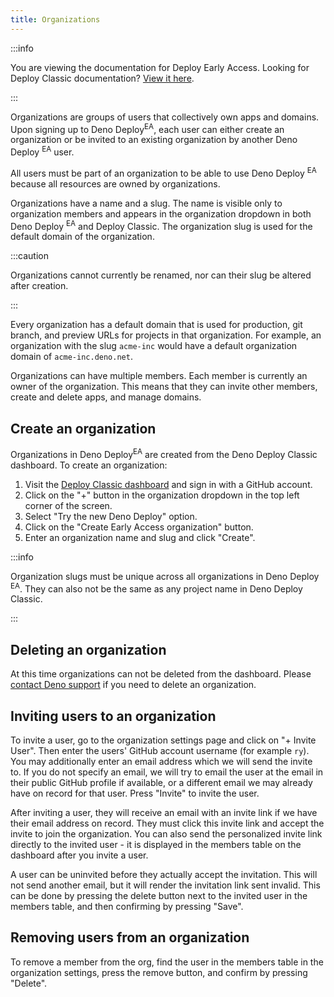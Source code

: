 ```yaml
---
title: Organizations
---
```


:::info

You are viewing the documentation for Deploy Early Access. Looking for Deploy
Classic documentation? [View it here](/deploy/).

:::

Organizations are groups of users that collectively own apps and domains. Upon
signing up to Deno Deploy<sup>EA</sup>, each user can either create an
organization or be invited to an existing organization by another Deno Deploy
<sup>EA</sup> user.

All users must be part of an organization to be able to use Deno Deploy
<sup>EA</sup> because all resources are owned by organizations.

Organizations have a name and a slug. The name is visible only to organization
members and appears in the organization dropdown in both Deno Deploy
<sup>EA</sup> and Deploy Classic. The organization slug is used for the default
domain of the organization.

:::caution

Organizations cannot currently be renamed, nor can their slug be altered after
creation.

:::

Every organization has a default domain that is used for production, git branch,
and preview URLs for projects in that organization. For example, an organization
with the slug `acme-inc` would have a default organization domain of
`acme-inc.deno.net`.

Organizations can have multiple members. Each member is currently an owner of
the organization. This means that they can invite other members, create and
delete apps, and manage domains.

## Create an organization

Organizations in Deno Deploy<sup>EA</sup> are created from the Deno Deploy
Classic dashboard. To create an organization:

1. Visit the [Deploy Classic dashboard](https://dash.deno.com) and sign in with
   a GitHub account.
2. Click on the "+" button in the organization dropdown in the top left corner
   of the screen.
3. Select "Try the new Deno Deploy" option.
4. Click on the "Create Early Access organization" button.
5. Enter an organization name and slug and click "Create".

:::info

Organization slugs must be unique across all organizations in Deno Deploy
<sup>EA</sup>. They can also not be the same as any project name in Deno Deploy
Classic.

:::

## Deleting an organization

At this time organizations can not be deleted from the dashboard. Please
[contact Deno support](../support) if you need to delete an organization.

## Inviting users to an organization

To invite a user, go to the organization settings page and click on "+ Invite
User". Then enter the users' GitHub account username (for example `ry`). You may
additionally enter an email address which we will send the invite to. If you do
not specify an email, we will try to email the user at the email in their public
GitHub profile if available, or a different email we may already have on record
for that user. Press "Invite" to invite the user.

After inviting a user, they will receive an email with an invite link if we have
their email address on record. They must click this invite link and accept the
invite to join the organization. You can also send the personalized invite link
directly to the invited user - it is displayed in the members table on the
dashboard after you invite a user.

A user can be uninvited before they actually accept the invitation. This will
not send another email, but it will render the invitation link sent invalid.
This can be done by pressing the delete button next to the invited user in the
members table, and then confirming by pressing "Save".

## Removing users from an organization

To remove a member from the org, find the user in the members table in the
organization settings, press the remove button, and confirm by pressing
"Delete".
